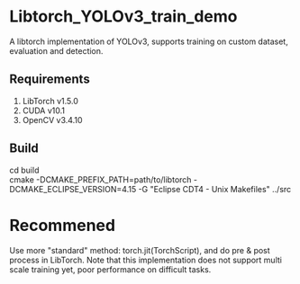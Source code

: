 # Libtorch_YOLOv3_train_demo
A libtorch implementation of YOLOv3, supports training on custom dataset,  evaluation and detection.
## Requirements
1. LibTorch v1.5.0
2. CUDA v10.1
3. OpenCV v3.4.10
## Build
cd build\
cmake -DCMAKE_PREFIX_PATH=path/to/libtorch -DCMAKE_ECLIPSE_VERSION=4.15 -G "Eclipse CDT4 - Unix Makefiles" ../src
# Recommened
Use more "standard" method: torch.jit(TorchScript), and do pre & post process in LibTorch.
Note that this implementation does not support multi scale training yet, poor performance on difficult tasks.

